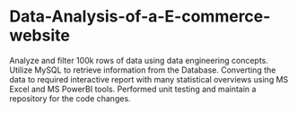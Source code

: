 # Data-Analysis-of-a-E-commerce-website

Analyze and filter 100k rows of data using data engineering concepts. 
Utilize MySQL to retrieve information from the Database. 
Converting the data to required interactive report with many statistical overviews using MS Excel and MS PowerBI tools. 
Performed unit testing and maintain a repository for the code changes.

